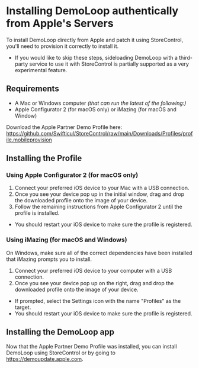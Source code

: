 # Installing DemoLoop authentically from Apple's Servers
To install DemoLoop directly from Apple and patch it using StoreControl, you'll need to provision it correctly to install it.

- If you would like to skip these steps, sideloading DemoLoop with a third-party service to use it with StoreControl is partially supported as a very experimental feature.

## Requirements

- A Mac or Windows computer *(that can run the latest of the following:)*
- Apple Configurator 2 (for macOS only) or iMazing (for macOS and Window)

Download the Apple Partner Demo Profile here: https://github.com/Swifticul/StoreControl/raw/main/Downloads/Profiles/profile.mobileprovision

## Installing the Profile

### Using Apple Configurator 2 (for macOS only)
1. Connect your preferred iOS device to your Mac with a USB connection.
2. Once you see your device pop up in the initial window, drag and drop the downloaded profile onto the image of your device.
3. Follow the remaining instructions from Apple Configurator 2 until the profile is installed.

- You should restart your iOS device to make sure the profile is registered.

### Using iMazing (for macOS and Windows)
On Windows, make sure all of the correct dependencies have been installed that iMazing prompts you to install.

1. Connect your preferred iOS device to your computer with a USB connection.
2. Once you see your device pop up on the right, drag and drop the downloaded profile onto the image of your device.

- If prompted, select the Settings icon with the name "Profiles" as the target.
- You should restart your iOS device to make sure the profile is registered.

## Installing the DemoLoop app
Now that the Apple Partner Demo Profile was installed, you can install DemoLoop using StoreControl or by going to https://demoupdate.apple.com.

